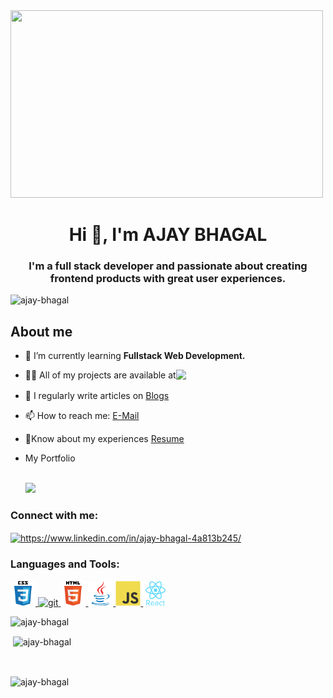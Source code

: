 
<img style="height:300px; width:500px "  src="https://camo.githubusercontent.com/5ddf73ad3a205111cf8c686f687fc216c2946a75005718c8da5b837ad9de78c9/68747470733a2f2f7468756d62732e6766796361742e636f6d2f4576696c4e657874446576696c666973682d736d616c6c2e676966">
<h1 align="center">Hi 👋, I'm AJAY BHAGAL</h1>
<h3 align="center">I'm a full stack developer and passionate about creating frontend products with great user experiences.</h3>

<p align="left"> <img src="https://komarev.com/ghpvc/?username=ajay-bhagal&label=Profile%20views&color=0e75b6&style=flat" alt="ajay-bhagal" /> </p>

<h2>About me </h2>

- 🌱 I’m currently learning **Fullstack Web Development.**

- <p style="display:flex">👨‍💻 All of my projects are available at <a href="https://github.com/Ajay-bhagal?tab=repositories"><img  style="height:20px"; src="https://camo.githubusercontent.com/0cad3f969b0946abd0e5f16e9ed1ff78a2495a40c2bb5c6414aefd4be76505aa/68747470733a2f2f692e67697068792e636f6d2f6d656469612f4b7a4a6b7a6a676766474e355079366e6b542f3230302e77656270"></a> </p>

- 📝 I regularly write articles on [Blogs ](https://medium.com/@ajaybhagal352)



- <p>📫 How to reach me: <a href="mailto:ajaybhagal352@hotmail.com">E-Mail</a></p>

- <p>📄Know about my experiences
  <a href="https://drive.google.com/file/d/1Ja1MbYZc2MXgv2nH-dwC0Xan2_3A-Yh8/view?usp=sharing" target="blank">Resume<a>
  </p>
- <p>My Portfolio</p><br>
    <a href="https://ajay-bhagal.github.io/" target="blank"><img style="width:50px" src="https://cdn-icons-png.flaticon.com/128/7406/7406643.png"></a>

<h3 align="left">Connect with me:</h3>
<p align="left">
<a href="https://www.linkedin.com/in/ajay-bhagal-4a813b245/" target="blank"><img align="center" src="https://raw.githubusercontent.com/rahuldkjain/github-profile-readme-generator/master/src/images/icons/Social/linked-in-alt.svg" alt="https://www.linkedin.com/in/ajay-bhagal-4a813b245/" height="30" width="40" /></a>
</p>

<h3 align="left">Languages and Tools:</h3>
<p align="left"> <a href="https://www.w3schools.com/css/" target="_blank" rel="noreferrer"> <img src="https://raw.githubusercontent.com/devicons/devicon/master/icons/css3/css3-original-wordmark.svg" alt="css3" width="40" height="40"/> </a> <a href="https://git-scm.com/" target="_blank" rel="noreferrer"> <img src="https://www.vectorlogo.zone/logos/git-scm/git-scm-icon.svg" alt="git" width="40" height="40"/> </a> <a href="https://www.w3.org/html/" target="_blank" rel="noreferrer"> <img src="https://raw.githubusercontent.com/devicons/devicon/master/icons/html5/html5-original-wordmark.svg" alt="html5" width="40" height="40"/> </a> <a href="https://www.java.com" target="_blank" rel="noreferrer"> <img src="https://raw.githubusercontent.com/devicons/devicon/master/icons/java/java-original.svg" alt="java" width="40" height="40"/> </a> <a href="https://developer.mozilla.org/en-US/docs/Web/JavaScript" target="_blank" rel="noreferrer"> <img src="https://raw.githubusercontent.com/devicons/devicon/master/icons/javascript/javascript-original.svg" alt="javascript" width="40" height="40"/> </a> <a href="https://reactjs.org/" target="_blank" rel="noreferrer"> <img src="https://raw.githubusercontent.com/devicons/devicon/master/icons/react/react-original-wordmark.svg" alt="react" width="40" height="40"/> </a> </p>

<p><img align="left" src="https://github-readme-stats.vercel.app/api/top-langs?username=ajay-bhagal&show_icons=true&locale=en&layout=compact" alt="ajay-bhagal" /><p><br>

<p>&nbsp;<img align="center" src="https://github-readme-stats.vercel.app/api?username=ajay-bhagal&show_icons=true&locale=en" alt="ajay-bhagal" /></p><br>

<p><img align="center"; src="https://github-readme-streak-stats.herokuapp.com/?user=ajay-bhagal&" alt="ajay-bhagal" /></p>

<!--
**Ajay-bhagal/Ajay-bhagal** is a ✨ _special_ ✨ repository because its `README.md` (this file) appears on your GitHub profile.

Here are some ideas to get you started:

  
- 🌱 I’m currently learning ...
- 👯 I’m looking to collaborate on ...
- 🤔 I’m looking for help with ...z
- 💬 Ask me about ...
- 📫 How to reach me: ...
- 😄 Pronouns: ...
- ⚡ Fun fact: ...
-->
